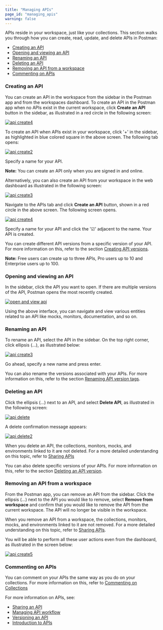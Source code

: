 ```yaml
---
title: "Managing APIs"
page_id: "managing_apis"
warning: false
---
```


APIs reside in your workspace, just like your collections. This section walks you through how you can create, read, update, and delete APIs in Postman:

* [Creating an API](#creating-an-api)
* [Opening and viewing an API](#opening-and-viewing-an-API)
* [Renaming an API](#renaming-an-api)
* [Deleting an API](#deleting-an-api)
* [Removing an API from a workspace](#removing-an-api-from-a-workspace)
* [Commenting on APIs](#commenting-on-apis)

### Creating an API 

You can create an API in the workspace from the sidebar in the Postman app and from the workspaces dashboard. To create an API in the Postman app when no APIs exist in the current workspace, click **Create an API** button in the sidebar, as illustrated in a red circle in the following screen: 

[![api create4](https://s3.amazonaws.com/postman-static-getpostman-com/postman-docs/API-Create4.png)](https://s3.amazonaws.com/postman-static-getpostman-com/postman-docs/API-Create4.png)

To create an API when APIs exist in your workspace, click '+' in the sidebar, as highlighted in blue colored square in the above screen. The following tab opens:

[![api create2](https://s3.amazonaws.com/postman-static-getpostman-com/postman-docs/API-Create1.png)](https://s3.amazonaws.com/postman-static-getpostman-com/postman-docs/API-Create1.png)

Specify a name for your API. 

**Note:** You can create an API only when you are signed in and online.

Alternatively, you can also create an API from your workspace in the web dashboard as illustrated in the following screen:

[![api create3](https://s3.amazonaws.com/postman-static-getpostman-com/postman-docs/API-Create3.png)](https://s3.amazonaws.com/postman-static-getpostman-com/postman-docs/API-Create3.png)

Navigate to the APIs tab and click **Create an API** button, shown in a red circle in the above screen. The following screen opens.  

[![api create4](https://s3.amazonaws.com/postman-static-getpostman-com/postman-docs/API-Create4-Dashboard.png)](https://s3.amazonaws.com/postman-static-getpostman-com/postman-docs/API-Create3-Dashboard.png)

Specify a name for your API and click the '&#9745;' adjacent to the name. Your API is created. 

You can create different API versions from a specific version of your API. For more information on this, refer to the section [Creating API versions](/docs/v6/postman/working_with_apis/versioning-an-api). 

**Note:** Free users can create up to three APIs, Pro users up to 10 and Enterprise users up to 100. 


### Opening and viewing an API 

In the sidebar, click the API you want to open. If there are multiple versions of the API, Postman opens the most recently created. 

[![open and view api](https://s3.amazonaws.com/postman-static-getpostman-com/postman-docs/API-Open-and-View1.png)](https://s3.amazonaws.com/postman-static-getpostman-com/postman-docs/API-Open-and-View1.png)

Using the above interface, you can navigate and view various entities related to an API like mocks, monitors, documentation, and so on.

### Renaming an API

To rename an API, select the API in the sidebar. On the top right corner, click ellipsis (...), as illustrated below:

[![api create3](https://s3.amazonaws.com/postman-static-getpostman-com/postman-docs/API-Rename1.png)](https://s3.amazonaws.com/postman-static-getpostman-com/postman-docs/API-Rename1.png)

Go ahead, specify a new name and press enter. 

You can also rename the versions associated with your APIs. For more information on this, refer to the section [Renaming API version tags](/docs/v6/postman/working_with_apis/versioning-an-api).

### Deleting an API

Click the ellipsis (...) next to an API, and select **Delete API**, as illustrated in the following screen:

[![api delete](https://s3.amazonaws.com/postman-static-getpostman-com/postman-docs/API-Delete1.png)](https://s3.amazonaws.com/postman-static-getpostman-com/postman-docs/API-Delete1.png)

A delete confirmation message appears:

[![api delete2](https://s3.amazonaws.com/postman-static-getpostman-com/postman-docs/API-Delete2.png)](https://s3.amazonaws.com/postman-static-getpostman-com/postman-docs/API-Delete2.png)

When you delete an API, the collections, monitors, mocks, and environments linked to it are not deleted. For a more detailed understanding on this topic, refer to [Sharing APIs](/docs/v6/postman/working_with_apis/sharing_apis)

You can also delete specific versions of your APIs. For more information on this, refer to the section [Deleting an API version](/docs/v6/postman/working_with_apis/versioning-an-api).

### Removing an API from a workspace

From the Postman app, you can remove an API from the sidebar. Click the ellipsis (...) next to the API you would like to remove, select **Remove from workspace** and confirm that you would like to remove the API from the current workspace. The API will no longer be visible in the workspace. 

When you remove an API from a workspace, the collections, monitors, mocks, and environments linked to it are not removed. For a more detailed understanding on this topic, refer to [Sharing APIs](/docs/v6/postman/working_with_apis/sharing_apis).

You will be able to perform all these user actions even from the dashboard, as illustrated in the screen below:

[![api create5](https://s3.amazonaws.com/postman-static-getpostman-com/postman-docs/API-Create5-Dashboard.png)](https://s3.amazonaws.com/postman-static-getpostman-com/postman-docs/API-Create5-Dashboard.png)

### Commenting on APIs

You can comment on your APIs the same way as you do on your collections. For more information on this, refer to [Commenting on Collections](/docs/v6/postman/collections/commenting_on_collections)

For more information on APIs, see:

* [Sharing an API](/docs/v6/postman/working_with_apis/sharing_apis)
* [Managing API workflow](/docs/v6/postman/working_with_apis/managing-api-workflow)
* [Versioning an API](/docs/v6/postman/working_with_apis/versioning-an-api)
* [Introduction to APIs](/docs/v6/postman/working_with_apis/introduction-to-apis)











